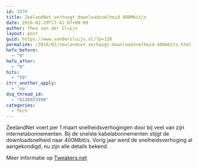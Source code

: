 ```yaml
---
id: 2870
title: ZeelandNet verhoogt downloadsnelheid 400Mbit/s
date: 2016-02-29T17:41:07+00:00
author: Theo van der Sluijs
layout: post
guid: https://www.vandersluijs.nl/?p=126
permalink: /2016/02/zeelandnet-verhoogt-downloadsnelheid-400mbits.html
hefo_before:
  - "0"
hefo_after:
  - "0"
hits:
  - "59"
itrr_another_apply:
  - 'no'
dsq_thread_id:
  - "6226923590"
categories:
  - Tech
---
```

ZeelandNet voert per 1 maart snelheidsverhogingen door bij veel van zijn internetabonnementen. Bij de snelste kabelabonnementen stijgt de downloadsnelheid naar 400Mbit/s. Vorig jaar werd de snelheidsverhoging al aangekondigd, nu zijn alle details bekend.

<!--more-->

Meer informatie op <a href="http://tweakers.net/nieuws/108793/zeelandnet-verhoogt-downloadsnelheid-van-kabelinternet-naar-400mbit-s.html" target="_blank">Tweakers.net</a>